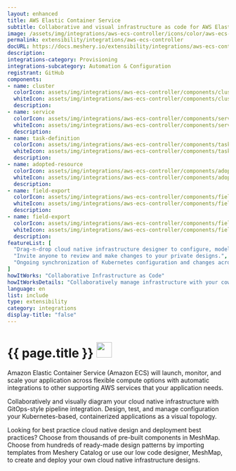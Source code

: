 ```yaml
---
layout: enhanced
title: AWS Elastic Container Service
subtitle: Collaborative and visual infrastructure as code for AWS Elastic Container Service
image: /assets/img/integrations/aws-ecs-controller/icons/color/aws-ecs-controller-color.svg
permalink: extensibility/integrations/aws-ecs-controller
docURL: https://docs.meshery.io/extensibility/integrations/aws-ecs-controller
description: 
integrations-category: Provisioning
integrations-subcategory: Automation & Configuration
registrant: GitHub
components: 
- name: cluster
  colorIcon: assets/img/integrations/aws-ecs-controller/components/cluster/icons/color/cluster-color.svg
  whiteIcon: assets/img/integrations/aws-ecs-controller/components/cluster/icons/white/cluster-white.svg
  description: 
- name: service
  colorIcon: assets/img/integrations/aws-ecs-controller/components/service/icons/color/service-color.svg
  whiteIcon: assets/img/integrations/aws-ecs-controller/components/service/icons/white/service-white.svg
  description: 
- name: task-definition
  colorIcon: assets/img/integrations/aws-ecs-controller/components/task-definition/icons/color/task-definition-color.svg
  whiteIcon: assets/img/integrations/aws-ecs-controller/components/task-definition/icons/white/task-definition-white.svg
  description: 
- name: adopted-resource
  colorIcon: assets/img/integrations/aws-ecs-controller/components/adopted-resource/icons/color/adopted-resource-color.svg
  whiteIcon: assets/img/integrations/aws-ecs-controller/components/adopted-resource/icons/white/adopted-resource-white.svg
  description: 
- name: field-export
  colorIcon: assets/img/integrations/aws-ecs-controller/components/field-export/icons/color/field-export-color.svg
  whiteIcon: assets/img/integrations/aws-ecs-controller/components/field-export/icons/white/field-export-white.svg
  description: 
- name: field-export
  colorIcon: assets/img/integrations/aws-ecs-controller/components/field-export/icons/color/field-export-color.svg
  whiteIcon: assets/img/integrations/aws-ecs-controller/components/field-export/icons/white/field-export-white.svg
  description: 
featureList: [
  "Drag-n-drop cloud native infrastructure designer to configure, model, and deploy your workloads.",
  "Invite anyone to review and make changes to your private designs.",
  "Ongoing synchronization of Kubernetes configuration and changes across any number of clusters."
]
howItWorks: "Collaborative Infrastructure as Code"
howItWorksDetails: "Collaboratively manage infrastructure with your coworkers synchronously sharing the same designs."
language: en
list: include
type: extensibility
category: integrations
display-title: "false"
---
```

<h1>{{ page.title }} <img src="{{ page.image }}" style="width: 35px; height: 35px;" /></h1>

<p>
Amazon Elastic Container Service (Amazon ECS) will launch, monitor, and scale your application across flexible compute options with automatic integrations to other supporting AWS services that your application needs. 
</p>
<p>
    Collaboratively and visually diagram your cloud native infrastructure with GitOps-style pipeline integration. Design, test, and manage configuration your Kubernetes-based, containerized applications as a visual topology.
</p>
<p>
    Looking for best practice cloud native design and deployment best practices? Choose from thousands of pre-built components in MeshMap. Choose from hundreds of ready-made design patterns by importing templates from Meshery Catalog or use our low code designer, MeshMap, to create and deploy your own cloud native infrastructure designs.
</p>
